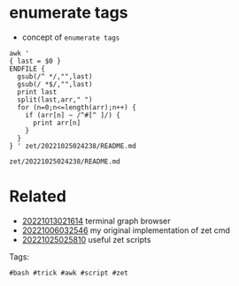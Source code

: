 # enumerate tags

- concept of `enumerate tags`

```
awk '
{ last = $0 }
ENDFILE {
  gsub(/^ */,"",last)
  gsub(/ *$/,"",last)
  print last
  split(last,arr," ")
  for (n=0;n<=length(arr);n++) {
    if (arr[n] ~ /^#[^ ]/) {
      print arr[n]
    }
  }
} ' zet/20221025024238/README.md

```

` zet/20221025024238/README.md `

# Related

- [20221013021614](/zet/20221013021614/README.md) terminal graph browser
- [20221006032546](/zet/20221006032546/README.md) my original implementation of zet cmd
- [20221025025810](/zet/20221025025810/README.md) useful zet scripts

Tags:

    #bash #trick #awk #script #zet
